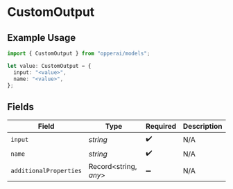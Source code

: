 # CustomOutput

## Example Usage

```typescript
import { CustomOutput } from "opperai/models";

let value: CustomOutput = {
  input: "<value>",
  name: "<value>",
};
```

## Fields

| Field                  | Type                   | Required               | Description            |
| ---------------------- | ---------------------- | ---------------------- | ---------------------- |
| `input`                | *string*               | :heavy_check_mark:     | N/A                    |
| `name`                 | *string*               | :heavy_check_mark:     | N/A                    |
| `additionalProperties` | Record<string, *any*>  | :heavy_minus_sign:     | N/A                    |